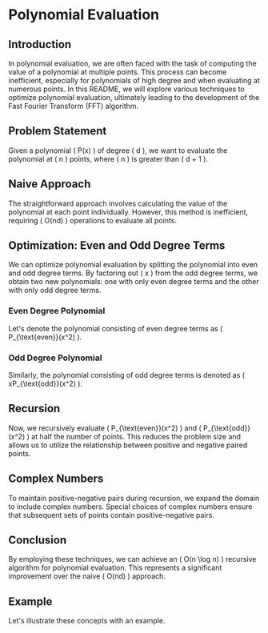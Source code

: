 # Polynomial Evaluation

## Introduction
In polynomial evaluation, we are often faced with the task of computing the value of a polynomial at multiple points. This process can become inefficient, especially for polynomials of high degree and when evaluating at numerous points. In this README, we will explore various techniques to optimize polynomial evaluation, ultimately leading to the development of the Fast Fourier Transform (FFT) algorithm.

## Problem Statement
Given a polynomial \( P(x) \) of degree \( d \), we want to evaluate the polynomial at \( n \) points, where \( n \) is greater than \( d + 1 \).

## Naive Approach
The straightforward approach involves calculating the value of the polynomial at each point individually. However, this method is inefficient, requiring \( O(nd) \) operations to evaluate all points.

## Optimization: Even and Odd Degree Terms
We can optimize polynomial evaluation by splitting the polynomial into even and odd degree terms. By factoring out \( x \) from the odd degree terms, we obtain two new polynomials: one with only even degree terms and the other with only odd degree terms.

### Even Degree Polynomial
Let's denote the polynomial consisting of even degree terms as \( P_{\text{even}}(x^2) \).

### Odd Degree Polynomial
Similarly, the polynomial consisting of odd degree terms is denoted as \( xP_{\text{odd}}(x^2) \).

## Recursion
Now, we recursively evaluate \( P_{\text{even}}(x^2) \) and \( P_{\text{odd}}(x^2) \) at half the number of points. This reduces the problem size and allows us to utilize the relationship between positive and negative paired points.

## Complex Numbers
To maintain positive-negative pairs during recursion, we expand the domain to include complex numbers. Special choices of complex numbers ensure that subsequent sets of points contain positive-negative pairs.

## Conclusion
By employing these techniques, we can achieve an \( O(n \log n) \) recursive algorithm for polynomial evaluation. This represents a significant improvement over the naive \( O(nd) \) approach.

## Example
Let's illustrate these concepts with an example.
